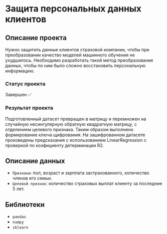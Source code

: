 # Защита персональных данных клиентов

## Описание проекта
Нужно защитить данные клиентов страховой компании, чтобы при преобразовании качество моделей машинного обучения не ухудшилось. Необходимо разработать такой метод преобразования данных, чтобы по ним было сложно восстановить персональную информацию.
### Статус проекта
Завершен ✅
### Результат проекта
Подготовленный датасет превращен в матрицу и перемножен на случайную несингулярную обратную квадратную матрицу, с отделением целевого признака. Таким образом выполнено формирование ключа щифрования. На зашифрованном датасете произведены предсказания с использованием LinearRegression с проверкой по коэфициенту детерминации R2.

## Описание данных
- ```Признаки```: пол, возраст и зарплата застрахованного, количество членов его семьи.
- ```Целевой признак```: количество страховых выплат клиенту за последние 5 лет.

## Библиотеки
- ```pandas```
- ```numpy```
- ```sklearn```
